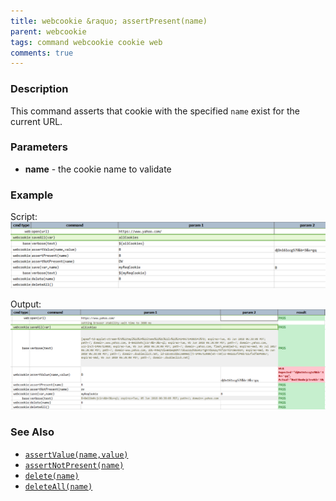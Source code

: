 ```yaml
---
title: webcookie &raquo; assertPresent(name)
parent: webcookie
tags: command webcookie cookie web
comments: true
---
```



### Description
This command asserts that cookie with the specified `name` exist for the current URL.


### Parameters
- **name** \- the cookie name to validate


### Example
Script:<br/>
![](image/assertPresent_01.png)

Output:<br/>
![](image/assertPresent_02.png)


### See Also
- [`assertValue(name,value)`](assertValue(name,value))
- [`assertNotPresent(name)`](assertNotPresent(name))
- [`delete(name)`](delete(name))
- [`deleteAll(name)`](deleteAll(name))
